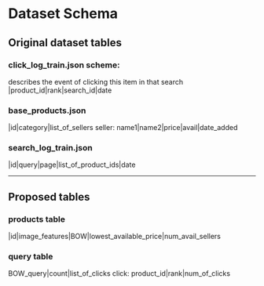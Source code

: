 # Dataset Schema
## Original dataset tables
### click_log_train.json scheme:
describes the event of clicking this item in that search
|product_id|rank|search_id|date

### base_products.json
|id|category|list_of_sellers
seller: name1|name2|price|avail|date_added

### search_log_train.json
|id|query|page|list_of_product_ids|date

----
## Proposed tables
### products table
|id|image_features|BOW|lowest_available_price|num_avail_sellers

### query table
BOW_query|count|list_of_clicks
click: product_id|rank|num_of_clicks


<!-- Serpent
Ted Lasso
City on Hills
FOr All mankinf
Succession -->